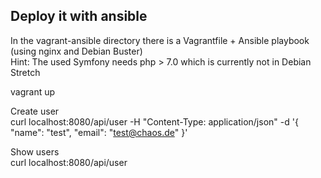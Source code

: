 ## Deploy it with ansible

In the vagrant-ansible directory there is a Vagrantfile + Ansible playbook (using nginx and Debian Buster)  
Hint: The used Symfony needs php > 7.0 which is currently not in Debian Stretch  


vagrant up  

Create user  
curl localhost:8080/api/user -H "Content-Type: application/json" -d '{ "name": "test", "email": "test@chaos.de" }'  

Show users  
curl localhost:8080/api/user   



